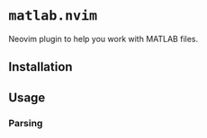 # `matlab.nvim`

Neovim plugin to help you work with MATLAB files.

## Installation

## Usage

### Parsing
